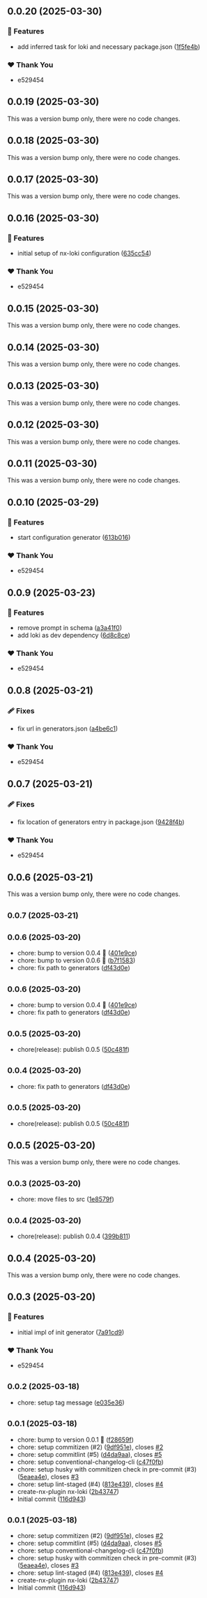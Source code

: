## 0.0.20 (2025-03-30)

### 🚀 Features

- add inferred task for loki and necessary package.json ([1f5fe4b](https://github.com/muhammedgaygisiz/nx-loki/commit/1f5fe4b))

### ❤️ Thank You

- e529454

## 0.0.19 (2025-03-30)

This was a version bump only, there were no code changes.

## 0.0.18 (2025-03-30)

This was a version bump only, there were no code changes.

## 0.0.17 (2025-03-30)

This was a version bump only, there were no code changes.

## 0.0.16 (2025-03-30)

### 🚀 Features

- initial setup of nx-loki configuration ([635cc54](https://github.com/muhammedgaygisiz/nx-loki/commit/635cc54))

### ❤️ Thank You

- e529454

## 0.0.15 (2025-03-30)

This was a version bump only, there were no code changes.

## 0.0.14 (2025-03-30)

This was a version bump only, there were no code changes.

## 0.0.13 (2025-03-30)

This was a version bump only, there were no code changes.

## 0.0.12 (2025-03-30)

This was a version bump only, there were no code changes.

## 0.0.11 (2025-03-30)

This was a version bump only, there were no code changes.

## 0.0.10 (2025-03-29)

### 🚀 Features

- start configuration generator ([613b016](https://github.com/muhammedgaygisiz/nx-loki/commit/613b016))

### ❤️ Thank You

- e529454

## 0.0.9 (2025-03-23)

### 🚀 Features

- remove prompt in schema ([a3a41f0](https://github.com/muhammedgaygisiz/nx-loki/commit/a3a41f0))
- add loki as dev dependency ([6d8c8ce](https://github.com/muhammedgaygisiz/nx-loki/commit/6d8c8ce))

### ❤️ Thank You

- e529454

## 0.0.8 (2025-03-21)

### 🩹 Fixes

- fix url in generators.json ([a4be6c1](https://github.com/muhammedgaygisiz/nx-loki/commit/a4be6c1))

### ❤️ Thank You

- e529454

## 0.0.7 (2025-03-21)

### 🩹 Fixes

- fix location of generators entry in package.json ([9428f4b](https://github.com/muhammedgaygisiz/nx-loki/commit/9428f4b))

### ❤️ Thank You

- e529454

## 0.0.6 (2025-03-21)

This was a version bump only, there were no code changes.

## <small>0.0.7 (2025-03-21)</small>

## <small>0.0.6 (2025-03-20)</small>

- chore: bump to version 0.0.4 :rocket: ([401e9ce](https://github.com/muhammedgaygisiz/nx-loki/commit/401e9ce))
- chore: bump to version 0.0.6 :rocket: ([b7f1583](https://github.com/muhammedgaygisiz/nx-loki/commit/b7f1583))
- chore: fix path to generators ([df43d0e](https://github.com/muhammedgaygisiz/nx-loki/commit/df43d0e))

## <small>0.0.6 (2025-03-20)</small>

- chore: bump to version 0.0.4 :rocket: ([401e9ce](https://github.com/muhammedgaygisiz/nx-loki/commit/401e9ce))
- chore: fix path to generators ([df43d0e](https://github.com/muhammedgaygisiz/nx-loki/commit/df43d0e))

## <small>0.0.5 (2025-03-20)</small>

- chore(release): publish 0.0.5 ([50c481f](https://github.com/muhammedgaygisiz/nx-loki/commit/50c481f))

## <small>0.0.4 (2025-03-20)</small>

- chore: fix path to generators ([df43d0e](https://github.com/muhammedgaygisiz/nx-loki/commit/df43d0e))

## <small>0.0.5 (2025-03-20)</small>

- chore(release): publish 0.0.5 ([50c481f](https://github.com/muhammedgaygisiz/nx-loki/commit/50c481f))

## 0.0.5 (2025-03-20)

This was a version bump only, there were no code changes.

## <small>0.0.3 (2025-03-20)</small>

- chore: move files to src ([1e8579f](https://github.com/muhammedgaygisiz/nx-loki/commit/1e8579f))

## <small>0.0.4 (2025-03-20)</small>

- chore(release): publish 0.0.4 ([399b811](https://github.com/muhammedgaygisiz/nx-loki/commit/399b811))

## 0.0.4 (2025-03-20)

This was a version bump only, there were no code changes.

## 0.0.3 (2025-03-20)

### 🚀 Features

- initial impl of init generator ([7a91cd9](https://github.com/muhammedgaygisiz/nx-loki/commit/7a91cd9))

### ❤️ Thank You

- e529454

## <small>0.0.2 (2025-03-18)</small>

- chore: setup tag message ([e035e36](https://github.com/muhammedgaygisiz/nx-loki/commit/e035e36))

## <small>0.0.1 (2025-03-18)</small>

- chore: bump to version 0.0.1 :rocket: ([f28659f](https://github.com/muhammedgaygisiz/nx-loki/commit/f28659f))
- chore: setup commitizen (#2) ([9df951e](https://github.com/muhammedgaygisiz/nx-loki/commit/9df951e)), closes [#2](https://github.com/muhammedgaygisiz/nx-loki/issues/2)
- chore: setup commitlint (#5) ([d4da9aa](https://github.com/muhammedgaygisiz/nx-loki/commit/d4da9aa)), closes [#5](https://github.com/muhammedgaygisiz/nx-loki/issues/5)
- chore: setup conventional-changelog-cli ([c47f0fb](https://github.com/muhammedgaygisiz/nx-loki/commit/c47f0fb))
- chore: setup husky with commitizen check in pre-commit (#3) ([5eaea4e](https://github.com/muhammedgaygisiz/nx-loki/commit/5eaea4e)), closes [#3](https://github.com/muhammedgaygisiz/nx-loki/issues/3)
- chore: setup lint-staged (#4) ([813e439](https://github.com/muhammedgaygisiz/nx-loki/commit/813e439)), closes [#4](https://github.com/muhammedgaygisiz/nx-loki/issues/4)
- create-nx-plugin nx-loki ([2b43747](https://github.com/muhammedgaygisiz/nx-loki/commit/2b43747))
- Initial commit ([116d943](https://github.com/muhammedgaygisiz/nx-loki/commit/116d943))

## <small>0.0.1 (2025-03-18)</small>

- chore: setup commitizen (#2) ([9df951e](https://github.com/muhammedgaygisiz/nx-loki/commit/9df951e)), closes [#2](https://github.com/muhammedgaygisiz/nx-loki/issues/2)
- chore: setup commitlint (#5) ([d4da9aa](https://github.com/muhammedgaygisiz/nx-loki/commit/d4da9aa)), closes [#5](https://github.com/muhammedgaygisiz/nx-loki/issues/5)
- chore: setup conventional-changelog-cli ([c47f0fb](https://github.com/muhammedgaygisiz/nx-loki/commit/c47f0fb))
- chore: setup husky with commitizen check in pre-commit (#3) ([5eaea4e](https://github.com/muhammedgaygisiz/nx-loki/commit/5eaea4e)), closes [#3](https://github.com/muhammedgaygisiz/nx-loki/issues/3)
- chore: setup lint-staged (#4) ([813e439](https://github.com/muhammedgaygisiz/nx-loki/commit/813e439)), closes [#4](https://github.com/muhammedgaygisiz/nx-loki/issues/4)
- create-nx-plugin nx-loki ([2b43747](https://github.com/muhammedgaygisiz/nx-loki/commit/2b43747))
- Initial commit ([116d943](https://github.com/muhammedgaygisiz/nx-loki/commit/116d943))
